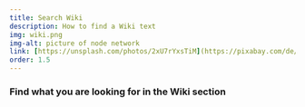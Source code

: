 ```yaml
---
title: Search Wiki
description: How to find a Wiki text
img: wiki.png
img-alt: picture of node network
link: [https://unsplash.com/photos/2xU7rYxsTiM](https://pixabay.com/de/illustrations/system-netz-nachrichten-netzwerk-927154/)https://pixabay.com/de/illustrations/system-netz-nachrichten-netzwerk-927154/
order: 1.5
---
```


### Find what you are looking for in the Wiki section
